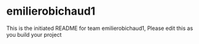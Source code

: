 # emilierobichaud1
This is the initiated README for team emilierobichaud1, Please edit this as you build your project
